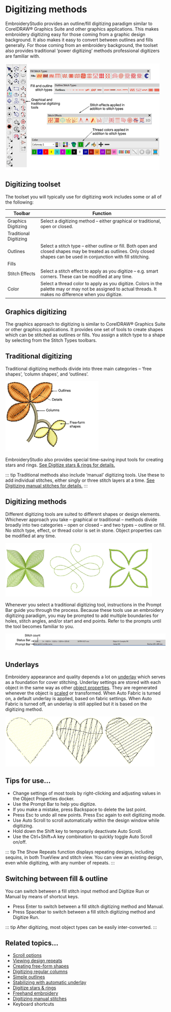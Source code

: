 # Digitizing methods

EmbroideryStudio provides an outline/fill digitizing paradigm similar to CorelDRAW® Graphics Suite and other graphics applications. This makes embroidery digitizing easy for those coming from a graphic design background. It also makes it easy to convert between outlines and fills generally. For those coming from an embroidery background, the toolset also provides traditional ‘power digitizing’ methods professional digitizers are familiar with.

![input00004.png](assets/input00004.png)

## Digitizing toolset

The toolset you will typically use for digitizing work includes some or all of the following:

| Toolbar                | Function                                                                                                                                                                  |
| ---------------------- | ------------------------------------------------------------------------------------------------------------------------------------------------------------------------- |
| Graphics Digitizing    | Select a digitizing method – either graphical or traditional, open or closed.                                                                                             |
| Traditional Digitizing |                                                                                                                                                                           |
| Outlines               | Select a stitch type – either outline or fill. Both open and closed shapes may be treated as outlines. Only closed shapes can be used in conjunction with fill stitching. |
| Fills                  |                                                                                                                                                                           |
| Stitch Effects         | Select a stitch effect to apply as you digitize – e.g. smart corners. These can be modified at any time.                                                                  |
| Color                  | Select a thread color to apply as you digitize. Colors in the palette may or may not be assigned to actual threads. It makes no difference when you digitize.             |

## Graphics digitizing

The graphics approach to digitizing is similar to CorelDRAW® Graphics Suite or other graphics applications. It provides one set of tools to create shapes which can be stitched as outlines or fills. You assign a stitch type to a shape by selecting from the Stitch Types toolbars.

## Traditional digitizing

Traditional digitizing methods divide into three main categories – ‘free shapes’, ‘column shapes’, and ‘outlines’.

![DigitizingMethods.png](assets/DigitizingMethods.png)

EmbroideryStudio also provides special time-saving input tools for creating stars and rings. [See Digitize stars & rings for details.](../../Modifying/productivity/Digitize_stars_rings)

::: tip
Traditional methods also include ‘manual’ digitizing tools. Use these to add individual stitches, either singly or three stitch layers at a time. [See Digitizing manual stitches for details.](../../Modifying/functions/Digitizing_manual_stitches)
:::

## Digitizing methods

Different digitizing tools are suited to different shapes or design elements. Whichever approach you take – graphical or traditional – methods divide broadly into two categories – open or closed – and two types – outline or fill. No stitch type, effect, or thread color is set in stone. Object properties can be modified at any time.

![OpenClosedShapes.png](assets/OpenClosedShapes.png)

Whenever you select a traditional digitizing tool, instructions in the Prompt Bar guide you through the process. Because these tools use an embroidery digitizing paradigm, you may be prompted to add multiple boundaries for holes, stitch angles, and/or start and end points. Refer to the prompts until the tool becomes familiar to you.

![StatusPromptBar.png](assets/StatusPromptBar.png)

## Underlays

Embroidery appearance and quality depends a lot on [underlay](../../glossary/glossary#underlay) which serves as a foundation for cover stitching. Underlay settings are stored with each object in the same way as other [object properties](../../glossary/glossary#object-properties). They are regenerated whenever the object is [scaled](../../glossary/glossary) or transformed. When Auto Fabric is turned on, a default underlay is applied, based on fabric settings. When Auto Fabric is turned off, an underlay is still applied but it is based on the digitizing method.

![input00011.png](assets/input00011.png)

## Tips for use...

- Change settings of most tools by right-clicking and adjusting values in the Object Properties docker.
- Use the Prompt Bar to help you digitize.
- If you make a mistake, press Backspace to delete the last point.
- Press Esc to undo all new points. Press Esc again to exit digitizing mode.
- Use Auto Scroll to scroll automatically within the design window while digitizing.
- Hold down the Shift key to temporarily deactivate Auto Scroll.
- Use the Ctrl+Shift+A key combination to quickly toggle Auto Scroll on/off.

::: tip
The Show Repeats function displays repeating designs, including sequins, in both TrueView and stitch view. You can view an existing design, even while digitizing, with any number of repeats.
:::

## Switching between fill & outline

You can switch between a fill stitch input method and Digitize Run or Manual by means of shortcut keys.

- Press Enter to switch between a fill stitch digitizing method and Manual.
- Press Spacebar to switch between a fill stitch digitizing method and Digitize Run.

::: tip
After digitizing, most object types can be easily inter-converted.
:::

## Related topics...

- [Scroll options](../../Setup/settings/Scroll_options)
- [Viewing design repeats](../../Basics/view/Viewing_design_repeats)
- [Creating free-form shapes](Creating_free-form_shapes)
- [Digitizing regular columns](Digitizing_regular_columns)
- [Simple outlines](../stitches/Simple_outlines)
- [Stabilizing with automatic underlay](../../Quality/underlays/Stabilizing_with_automatic_underlay)
- [Digitize stars & rings](../../Modifying/productivity/Digitize_stars_rings)
- [Freehand embroidery](../../Decorative/specialty/Freehand_embroidery)
- [Digitizing manual stitches](../../Modifying/functions/Digitizing_manual_stitches)
- Keyboard shortcuts
